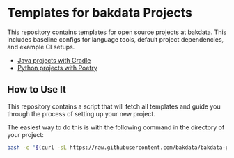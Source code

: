 # Templates for bakdata Projects

This repository contains templates for open source projects at bakdata. This includes baseline configs for language tools, default project dependencies, and example CI setups.

- [Java projects with Gradle](https://github.com/bakdata/bakdata-project-templates/tree/master/java-gradle)
- [Python projects with Poetry](https://github.com/bakdata/bakdata-project-templates/tree/master/python-poetry)

## How to Use It

This repository contains a script that will fetch all templates and guide you through the process of setting up your new project.

The easiest way to do this is with the following command in the directory of your project:

```sh
bash -c "$(curl -sL https://raw.githubusercontent.com/bakdata/bakdata-project-templates/master/init.sh)"
```
